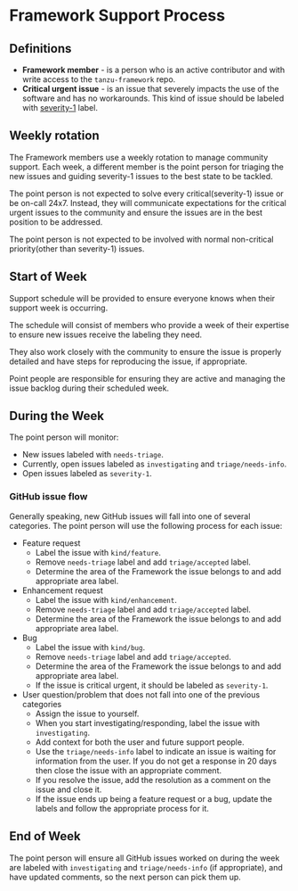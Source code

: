 # Framework Support Process

## Definitions

* **Framework member** - is a person who is an active contributor and with
  write access to the `tanzu-framework` repo.
* **Critical urgent issue** - is an issue that severely impacts the use of the
  software and has no workarounds. This kind of issue should be labeled with
  [severity-1]((severity-definitions.md#severity-1)) label.

## Weekly rotation

The Framework members use a weekly rotation to manage community support.
Each week, a different member is the point person for triaging the new issues
and guiding severity-1 issues to the best state to be tackled.

The point person is not expected to solve every critical(severity-1) issue or
be on-call 24x7. Instead, they will communicate expectations for the critical
urgent issues to the community and ensure the issues are in the best position
to be addressed.

The point person is not expected to be involved with normal non-critical
priority(other than severity-1) issues.

## Start of Week

Support schedule will be provided to ensure everyone knows when their support
week is occurring.

The schedule will consist of members who provide a week of their expertise to
ensure new issues receive the labeling they need.

They also work closely with the community to ensure the issue is properly
detailed and have steps for reproducing the issue, if appropriate.

Point people are responsible for ensuring they are active and managing the
issue backlog during their scheduled week.

## During the Week

The point person will monitor:

* New issues labeled with `needs-triage`.
* Currently, open issues labeled as `investigating` and `triage/needs-info`.
* Open issues labeled as `severity-1`.

### GitHub issue flow

Generally speaking, new GitHub issues will fall into one of several categories.
The point person will use the following process for each issue:

* Feature request
  * Label the issue with `kind/feature`.
  * Remove `needs-triage` label and add `triage/accepted` label.
  * Determine the area of the Framework the issue belongs to and add appropriate area label.
* Enhancement request
  * Label the issue with `kind/enhancement`.
  * Remove `needs-triage` label and add `triage/accepted` label.
  * Determine the area of the Framework the issue belongs to and add appropriate area label.
* Bug
  * Label the issue with `kind/bug`.
  * Remove `needs-triage` label and add `triage/accepted`.
  * Determine the area of the Framework the issue belongs to and add appropriate area label.
  * If the issue is critical urgent, it should be labeled as `severity-1`.
* User question/problem that does not fall into one of the previous categories
  * Assign the issue to yourself.
  * When you start investigating/responding, label the issue with `investigating`.
  * Add context for both the user and future support people.
  * Use the `triage/needs-info` label to indicate an issue is waiting for
  information from the user. If you do not get a response in 20 days then close
  the issue with an appropriate comment.
  * If you resolve the issue, add the resolution as a comment on the issue and
  close it.
  * If the issue ends up being a feature request or a bug, update the labels
  and follow the appropriate process for it.

## End of Week

The point person will ensure all GitHub issues worked on during the week are
labeled with `investigating` and `triage/needs-info` (if appropriate), and have
updated comments, so the next person can pick them up.
